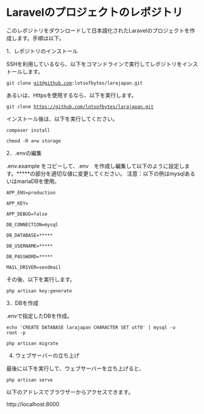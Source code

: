 # Laravelのプロジェクトのレポジトリ

このレポジトリをダウンロードして日本語化されたLaravelのプロジェクトを作成します。手順は以下。

1．レポジトリのインストール

SSHを利用しているなら、以下をコマンドラインで実行してレポジトリをインストールします。

<code>git clone git@github.com:lotsofbytes/larajapan.git</code>

あるいは、Httpsを使用するなら、以下を実行します。

<code>git clone https://github.com/lotsofbytes/larajapan.git</code>

インストール後は、以下を実行してください。

<code>composer install</code>

<code>chmod -R a+w storage</code>

2．.envの編集

.env.example をコピーして、.env　を作成し編集して以下のように設定します。*****の部分を適切な値に変更してください。
注意：以下の例はmysqlあるいはmariaDBを使用。

<code>APP_ENV=production</code>

<code>APP_KEY=</code>

<code>APP_DEBUG=false</code>

<code>DB_CONNECTION=mysql</code>

<code>DB_DATABASE=*****</code>

<code>DB_USERNAME=*****</code>

<code>DB_PASSWORD=*****</code>

<code>MAIL_DRIVER=sendmail</code>

その後、以下を実行します。

<code>php artisan key:generate</code>

3．DBを作成

.envで指定したDBを作成。

<code>echo 'CREATE DATABASE larajapan CHARACTER SET utf8' | mysql -u root -p</code>

<code>php artisan migrate</code>

4. ウェブサーバーの立ち上げ

最後に以下を実行して、ウェブサーバーを立ち上げると、

<code>php artisan serve</code>

以下のアドレスでブラウザーからアクセスできます。

http://localhost:8000



